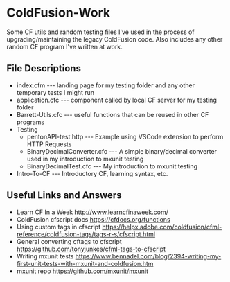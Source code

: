 # ColdFusion-Work
Some CF utils and random testing files I've used in the process of upgrading/maintaining the legacy ColdFusion code. Also includes any other random CF program I've written at work.

## File Descriptions

* index.cfm --- landing page for my testing folder and any other temporary tests I might run
* application.cfc --- component called by local CF server for my testing folder
* Barrett-Utils.cfc --- useful functions that can be reused in other CF programs
* Testing
  * pentonAPI-test.http  --- Example using VSCode extension to perform HTTP Requests
  * BinaryDecimalConverter.cfc --- A simple binary/decimal converter used in my introduction to mxunit testing
  * BinaryDecimalTest.cfc --- My introduction to mxunit testing
* Intro-To-CF --- Introductory CF, learning syntax, etc.

## Useful Links and Answers
 * Learn CF In a Week http://www.learncfinaweek.com/
 * ColdFusion cfscript docs https://cfdocs.org/functions
 * Using custom tags in cfscript  https://helpx.adobe.com/coldfusion/cfml-reference/coldfusion-tags/tags-r-s/cfscript.html
 * General converting cftags to cfscript https://github.com/tonyjunkes/cfml-tags-to-cfscript
 * Writing mxunit tests https://www.bennadel.com/blog/2394-writing-my-first-unit-tests-with-mxunit-and-coldfusion.htm
 * mxunit repo https://github.com/mxunit/mxunit
